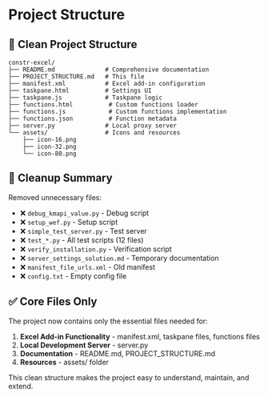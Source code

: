 # Project Structure

## 📁 Clean Project Structure

```
constr-excel/
├── README.md              # Comprehensive documentation
├── PROJECT_STRUCTURE.md   # This file
├── manifest.xml           # Excel add-in configuration
├── taskpane.html          # Settings UI
├── taskpane.js            # Taskpane logic
├── functions.html          # Custom functions loader
├── functions.js            # Custom functions implementation
├── functions.json          # Function metadata
├── server.py              # Local proxy server
└── assets/                # Icons and resources
    ├── icon-16.png
    ├── icon-32.png
    └── icon-80.png
```

## 🧹 Cleanup Summary

Removed unnecessary files:
- ❌ `debug_kmapi_value.py` - Debug script
- ❌ `setup_wef.py` - Setup script
- ❌ `simple_test_server.py` - Test server
- ❌ `test_*.py` - All test scripts (12 files)
- ❌ `verify_installation.py` - Verification script
- ❌ `server_settings_solution.md` - Temporary documentation
- ❌ `manifest_file_urls.xml` - Old manifest
- ❌ `config.txt` - Empty config file

## ✅ Core Files Only

The project now contains only the essential files needed for:
1. **Excel Add-in Functionality** - manifest.xml, taskpane files, functions files
2. **Local Development Server** - server.py
3. **Documentation** - README.md, PROJECT_STRUCTURE.md
4. **Resources** - assets/ folder

This clean structure makes the project easy to understand, maintain, and extend. 